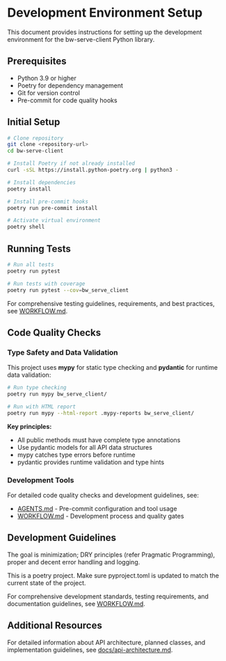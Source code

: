 # Development Environment Setup

This document provides instructions for setting up the development environment
for the bw-serve-client Python library.

## Prerequisites

- Python 3.9 or higher
- Poetry for dependency management
- Git for version control
- Pre-commit for code quality hooks

## Initial Setup

```bash
# Clone repository
git clone <repository-url>
cd bw-serve-client

# Install Poetry if not already installed
curl -sSL https://install.python-poetry.org | python3 -

# Install dependencies
poetry install

# Install pre-commit hooks
poetry run pre-commit install

# Activate virtual environment
poetry shell
```

## Running Tests

```bash
# Run all tests
poetry run pytest

# Run tests with coverage
poetry run pytest --cov=bw_serve_client
```

For comprehensive testing guidelines, requirements, and best practices, see
[WORKFLOW.md](../WORKFLOW.md).

## Code Quality Checks

### Type Safety and Data Validation

This project uses **mypy** for static type checking and **pydantic** for runtime data validation:

```bash
# Run type checking
poetry run mypy bw_serve_client/

# Run with HTML report
poetry run mypy --html-report .mypy-reports bw_serve_client/
```

**Key principles:**
- All public methods must have complete type annotations
- Use pydantic models for all API data structures
- mypy catches type errors before runtime
- pydantic provides runtime validation and type hints

### Development Tools

For detailed code quality checks and development guidelines, see:
- [AGENTS.md](../AGENTS.md) - Pre-commit configuration and tool usage
- [WORKFLOW.md](../WORKFLOW.md) - Development process and quality gates

## Development Guidelines

The goal is minimization; DRY principles (refer Pragmatic Programming), proper
and decent error handling and logging.

This is a poetry project. Make sure pyproject.toml is updated to match the
current state of the project.

For comprehensive development standards, testing requirements, and documentation
guidelines, see [WORKFLOW.md](../WORKFLOW.md).

## Additional Resources

For detailed information about API architecture, planned classes, and
implementation guidelines, see [docs/api-architecture.md](api-architecture.md).
